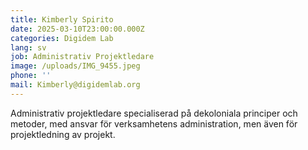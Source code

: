 ```yaml
---
title: Kimberly Spirito
date: 2025-03-10T23:00:00.000Z
categories: Digidem Lab
lang: sv
job: Administrativ Projektledare
image: /uploads/IMG_9455.jpeg
phone: ''
mail: Kimberly@digidemlab.org
---
```


Administrativ projektledare specialiserad på dekoloniala principer och metoder, med ansvar för verksamhetens administration, men även för projektledning av projekt. 
